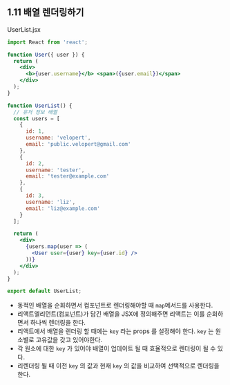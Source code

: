 ## 1.11 배열 렌더링하기

UserList.jsx

```jsx
import React from 'react';

function User({ user }) {
  return (
    <div>
      <b>{user.username}</b> <span>({user.email})</span>
    </div>
  );
}

function UserList() {
  // 유저 정보 배열
  const users = [
    {
      id: 1,
      username: 'velopert',
      email: 'public.velopert@gmail.com'
    },
    {
      id: 2,
      username: 'tester',
      email: 'tester@example.com'
    },
    {
      id: 3,
      username: 'liz',
      email: 'liz@example.com'
    }
  ];

  return (
    <div>
      {users.map(user => (
        <User user={user} key={user.id} />
      ))}
    </div>
  );
}

export default UserList;
```



- 동적인 배열을 순회하면서 컴포넌트로 렌더링해야할 때 `map`메서드를 사용한다.
- 리액트엘리먼트(컴포넌트)가 담긴 배열을 JSX에 정의해주면 리액트는 이를 순회하면서 하나씩 렌더링을 한다.
- 리액트에서 배열을 렌더링 할 때에는 `key` 라는 props 를 설정해야 한다. `key` 는 원소별로 고유값을 갖고 있어야한다.
- 각 원소에 대한 `key` 가 있어야 배열이 업데이트 될 때 효율적으로 렌더링이 될 수 있다.
- 리렌더링 될 때 이전 `key` 의 값과 현재 `key` 의 값을 비교하여 선택적으로 렌더링을 한다.